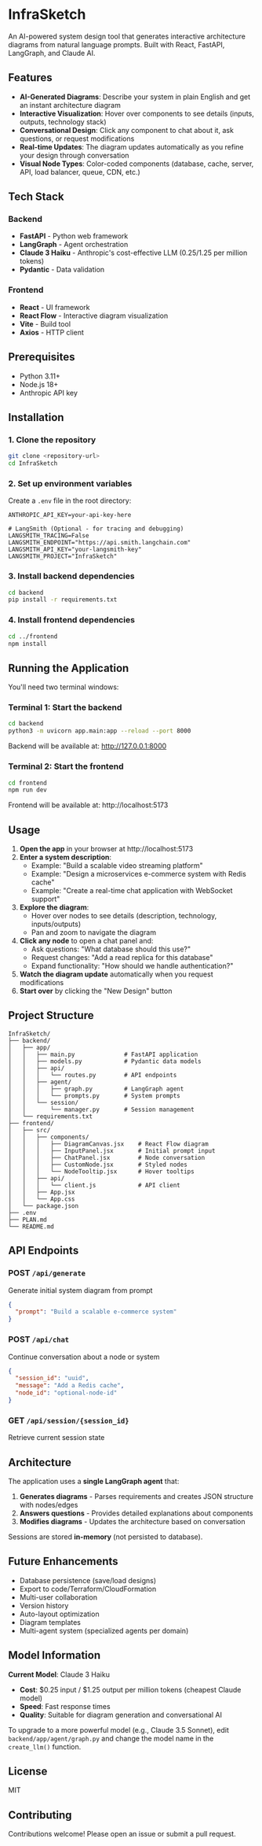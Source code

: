 # InfraSketch

An AI-powered system design tool that generates interactive architecture diagrams from natural language prompts. Built with React, FastAPI, LangGraph, and Claude AI.

## Features

- **AI-Generated Diagrams**: Describe your system in plain English and get an instant architecture diagram
- **Interactive Visualization**: Hover over components to see details (inputs, outputs, technology stack)
- **Conversational Design**: Click any component to chat about it, ask questions, or request modifications
- **Real-time Updates**: The diagram updates automatically as you refine your design through conversation
- **Visual Node Types**: Color-coded components (database, cache, server, API, load balancer, queue, CDN, etc.)

## Tech Stack

### Backend
- **FastAPI** - Python web framework
- **LangGraph** - Agent orchestration
- **Claude 3 Haiku** - Anthropic's cost-effective LLM ($0.25/$1.25 per million tokens)
- **Pydantic** - Data validation

### Frontend
- **React** - UI framework
- **React Flow** - Interactive diagram visualization
- **Vite** - Build tool
- **Axios** - HTTP client

## Prerequisites

- Python 3.11+
- Node.js 18+
- Anthropic API key

## Installation

### 1. Clone the repository

```bash
git clone <repository-url>
cd InfraSketch
```

### 2. Set up environment variables

Create a `.env` file in the root directory:

```env
ANTHROPIC_API_KEY=your-api-key-here

# LangSmith (Optional - for tracing and debugging)
LANGSMITH_TRACING=False
LANGSMITH_ENDPOINT="https://api.smith.langchain.com"
LANGSMITH_API_KEY="your-langsmith-key"
LANGSMITH_PROJECT="InfraSketch"
```

### 3. Install backend dependencies

```bash
cd backend
pip install -r requirements.txt
```

### 4. Install frontend dependencies

```bash
cd ../frontend
npm install
```

## Running the Application

You'll need two terminal windows:

### Terminal 1: Start the backend

```bash
cd backend
python3 -m uvicorn app.main:app --reload --port 8000
```

Backend will be available at: http://127.0.0.1:8000

### Terminal 2: Start the frontend

```bash
cd frontend
npm run dev
```

Frontend will be available at: http://localhost:5173

## Usage

1. **Open the app** in your browser at http://localhost:5173
2. **Enter a system description**:
   - Example: "Build a scalable video streaming platform"
   - Example: "Design a microservices e-commerce system with Redis cache"
   - Example: "Create a real-time chat application with WebSocket support"
3. **Explore the diagram**:
   - Hover over nodes to see details (description, technology, inputs/outputs)
   - Pan and zoom to navigate the diagram
4. **Click any node** to open a chat panel and:
   - Ask questions: "What database should this use?"
   - Request changes: "Add a read replica for this database"
   - Expand functionality: "How should we handle authentication?"
5. **Watch the diagram update** automatically when you request modifications
6. **Start over** by clicking the "New Design" button

## Project Structure

```
InfraSketch/
├── backend/
│   ├── app/
│   │   ├── main.py              # FastAPI application
│   │   ├── models.py            # Pydantic data models
│   │   ├── api/
│   │   │   └── routes.py        # API endpoints
│   │   ├── agent/
│   │   │   ├── graph.py         # LangGraph agent
│   │   │   └── prompts.py       # System prompts
│   │   └── session/
│   │       └── manager.py       # Session management
│   └── requirements.txt
├── frontend/
│   ├── src/
│   │   ├── components/
│   │   │   ├── DiagramCanvas.jsx    # React Flow diagram
│   │   │   ├── InputPanel.jsx       # Initial prompt input
│   │   │   ├── ChatPanel.jsx        # Node conversation
│   │   │   ├── CustomNode.jsx       # Styled nodes
│   │   │   └── NodeTooltip.jsx      # Hover tooltips
│   │   ├── api/
│   │   │   └── client.js            # API client
│   │   ├── App.jsx
│   │   └── App.css
│   └── package.json
├── .env
├── PLAN.md
└── README.md
```

## API Endpoints

### POST `/api/generate`
Generate initial system diagram from prompt
```json
{
  "prompt": "Build a scalable e-commerce system"
}
```

### POST `/api/chat`
Continue conversation about a node or system
```json
{
  "session_id": "uuid",
  "message": "Add a Redis cache",
  "node_id": "optional-node-id"
}
```

### GET `/api/session/{session_id}`
Retrieve current session state

## Architecture

The application uses a **single LangGraph agent** that:
1. **Generates diagrams** - Parses requirements and creates JSON structure with nodes/edges
2. **Answers questions** - Provides detailed explanations about components
3. **Modifies diagrams** - Updates the architecture based on conversation

Sessions are stored **in-memory** (not persisted to database).

## Future Enhancements

- Database persistence (save/load designs)
- Export to code/Terraform/CloudFormation
- Multi-user collaboration
- Version history
- Auto-layout optimization
- Diagram templates
- Multi-agent system (specialized agents per domain)

## Model Information

**Current Model**: Claude 3 Haiku
- **Cost**: $0.25 input / $1.25 output per million tokens (cheapest Claude model)
- **Speed**: Fast response times
- **Quality**: Suitable for diagram generation and conversational AI

To upgrade to a more powerful model (e.g., Claude 3.5 Sonnet), edit `backend/app/agent/graph.py` and change the model name in the `create_llm()` function.

## License

MIT

## Contributing

Contributions welcome! Please open an issue or submit a pull request.
